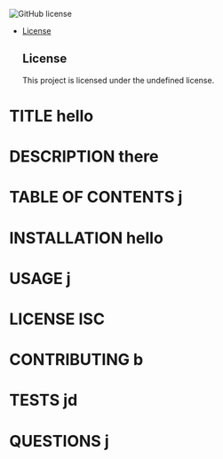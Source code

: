 ![GitHub license](https://img.shields.io/badge/license-undefined-blue.svg)
  
* [License](#license)

  ## License
    This project is licensed under the undefined license.
# TITLE hello
# DESCRIPTION there
# TABLE OF CONTENTS j
# INSTALLATION hello
# USAGE j
# LICENSE ISC
# CONTRIBUTING b
# TESTS jd
# QUESTIONS j